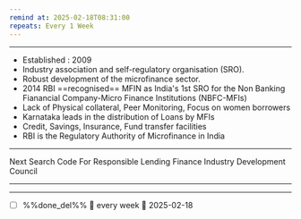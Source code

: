 ```yaml
---
remind at: 2025-02-18T08:31:00
repeats: Every 1 Week
---
```

---
- Established : 2009
- Industry association and self-regulatory organisation (SRO).
- Robust development of the microfinance sector.
- 2014 RBI ==recognised== MFIN as India's 1st SRO for the Non Banking Fianancial Company-Micro Finance Institutions (NBFC-MFIs)
- Lack of Physical collateral, Peer Monitoring, Focus on women borrowers
- Karnataka leads in the distribution of Loans by MFIs
- Credit, Savings, Insurance, Fund transfer facilities
- RBI is the Regulatory Authority of Microfinance in India

---
Next Search
Code For Responsible Lending
Finance Industry Development Council

---
---
- [ ] %%done_del%% 🔁 every week 📅 2025-02-18